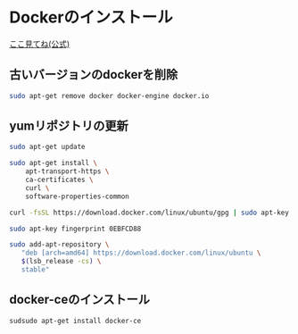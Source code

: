 # Dockerのインストール
[ここ見てね(公式)](https://docs.docker.com/install/linux/docker-ce/ubuntu/)
## 古いバージョンのdockerを削除

```bash
sudo apt-get remove docker docker-engine docker.io
```

## yumリポジトリの更新

```bash
sudo apt-get update

sudo apt-get install \
    apt-transport-https \
    ca-certificates \
    curl \
    software-properties-common

curl -fsSL https://download.docker.com/linux/ubuntu/gpg | sudo apt-key add -

sudo apt-key fingerprint 0EBFCD88

sudo add-apt-repository \
   "deb [arch=amd64] https://download.docker.com/linux/ubuntu \
   $(lsb_release -cs) \
   stable"
```

## docker-ceのインストール

```bash
sudsudo apt-get install docker-ce
```
